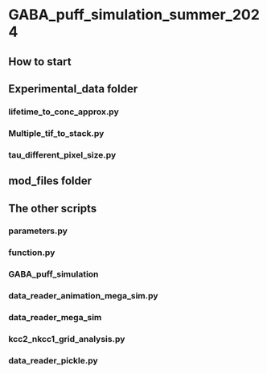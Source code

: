 # GABA_puff_simulation_summer_2024



## How to start



## Experimental_data folder


### lifetime_to_conc_approx.py


### Multiple_tif_to_stack.py


### tau_different_pixel_size.py



## mod_files folder



## The other scripts


### parameters.py


### function.py


### GABA_puff_simulation


### data_reader_animation_mega_sim.py


### data_reader_mega_sim


### kcc2_nkcc1_grid_analysis.py


### data_reader_pickle.py
